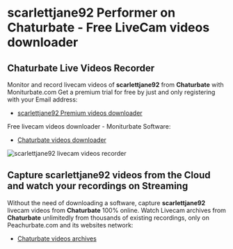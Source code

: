 # scarlettjane92 Performer on Chaturbate - Free LiveCam videos downloader

## Chaturbate Live Videos Recorder

Monitor and record livecam videos of **scarlettjane92** from **Chaturbate** with Moniturbate.com
Get a premium trial for free by just and only registering with your Email address:
* [scarlettjane92 Premium videos downloader](https://moniturbate.com/request-demo-licence-key.html)

Free livecam videos downloader - Moniturbate Software:
* [Chaturbate videos downloader](https://moniturbate.com/moniturbate-download-software.html)

![scarlettjane92 livecam videos recorder](https://peachurnet.com/templates/moniturbate-software.png)


## Capture scarlettjane92 videos from the Cloud and watch your recordings on Streaming

Without the need of downloading a software, capture **scarlettjane92** livecam videos from **Chaturbate** 100% online.
Watch Livecam archives from **Chaturbate** unlimitedly from thousands of existing recordings, only on Peachurbate.com and its websites network:
* [Chaturbate videos archives](https://peachurnet.com/)